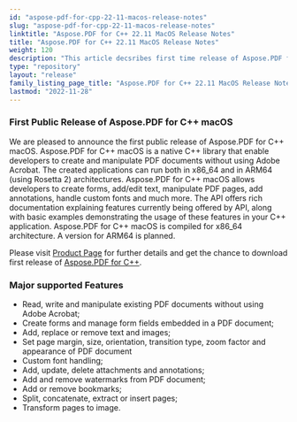 ```yaml
---
id: "aspose-pdf-for-cpp-22-11-macos-release-notes"
slug: "aspose-pdf-for-cpp-22-11-macos-release-notes"
linktitle: "Aspose.PDF for C++ 22.11 MacOS Release Notes"
title: "Aspose.PDF for C++ 22.11 MacOS Release Notes"
weight: 120
description: "This article decsribes first time release of Aspose.PDF for C++ for MacOS"
type: "repository"
layout: "release"
family_listing_page_title: "Aspose.PDF for C++ 22.11 MacOS Release Notes"
lastmod: "2022-11-28"
---
```


### **First Public Release of Aspose.PDF for C++ macOS**
We are pleased to announce the first public release of Aspose.PDF for C++ macOS. Aspose.PDF for C++ macOS is a native C++ library that enable developers to create and manipulate PDF documents without using Adobe Acrobat. The created applications can run both in x86_64 and in ARM64 (using Rosetta 2) architectures. Aspose.PDF for C++ macOS allows developers to create forms, add/edit text, manipulate PDF pages, add annotations, handle custom fonts and much more. The API offers rich documentation explaining features currently being offered by API, along with basic examples demonstrating the usage of these features in your C++ application. Aspose.PDF for C++ macOS is compiled for x86_64 architecture. A version for ARM64 is planned.

Please visit [Product Page](https://docs.aspose.com/pdf/cpp/) for further details and get the chance to download first release of [Aspose.PDF for C++](https://releases.aspose.com/pdf/cpp).

### **Major supported Features**

* Read, write and manipulate existing PDF documents without using Adobe Acrobat;
* Create forms and manage form fields embedded in a PDF document;
* Add, replace or remove text and images;
* Set page margin, size, orientation, transition type, zoom factor and appearance of PDF document
* Custom font handling;
* Add, update, delete attachments and annotations;
* Add and remove watermarks from PDF document;
* Add or remove bookmarks;
* Split, concatenate, extract or insert pages;
* Transform pages to image.
